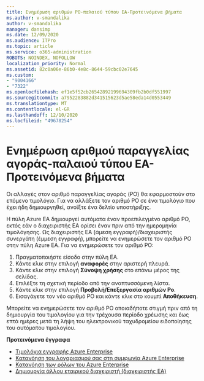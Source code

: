 ```yaml
---
title: Ενημέρωση αριθμών PO-παλαιού τύπου EA-Προτεινόμενα βήματα
ms.author: v-smandalika
author: v-smandalika
manager: dansimp
ms.date: 12/09/2020
ms.audience: ITPro
ms.topic: article
ms.service: o365-administration
ROBOTS: NOINDEX, NOFOLLOW
localization_priority: Normal
ms.assetid: 82c0a06e-86b0-4e8c-8644-59cbc02e7645
ms.custom:
- "9004166"
- "7322"
ms.openlocfilehash: ef1e5f52cb26542892199694309fb2b0df551997
ms.sourcegitcommit: a7952283882d341515623d5ae58eda14d0553449
ms.translationtype: MT
ms.contentlocale: el-GR
ms.lasthandoff: 12/10/2020
ms.locfileid: "49678254"
---
```

# <a name="update-purchase-order-number---legacy-ea---recommended-steps"></a>Ενημέρωση αριθμού παραγγελίας αγοράς-παλαιού τύπου EA-Προτεινόμενα βήματα

Οι αλλαγές στον αριθμό παραγγελίας αγοράς (PO) θα εφαρμοστούν στο επόμενο τιμολόγιο. Για να αλλάξετε τον αριθμό PO σε ένα τιμολόγιο που έχει ήδη δημιουργηθεί, ανοίξτε ένα δελτίο υποστήριξης. 

Η πύλη Azure EA δημιουργεί αυτόματα έναν προεπιλεγμένο αριθμό PO, εκτός εάν ο διαχειριστής EA ορίσει έναν πριν από την ημερομηνία τιμολόγησης. Ως διαχειριστής EA (άμεση εγγραφή)/διαχειριστής συνεργάτη (έμμεση εγγραφή), μπορείτε να ενημερώσετε τον αριθμό PO στην πύλη Azure EA. Για να ενημερώσετε τον αριθμό PO:

1. Πραγματοποιήστε είσοδο στην πύλη EA.
2. Κάντε κλικ στην επιλογή **αναφορές** στην αριστερή πλευρά.
3. Κάντε κλικ στην επιλογή **Σύνοψη χρήσης** στο επάνω μέρος της σελίδας.
4. Επιλέξτε τη σχετική περίοδο από την αναπτυσσόμενη λίστα.
5. Κάντε κλικ στην επιλογή **Προβολή/Επεξεργασία αριθμών Po**.
6. Εισαγάγετε τον νέο αριθμό PO και κάντε κλικ στο κουμπί **Αποθήκευση**.

Μπορείτε να ενημερώσετε τον αριθμό PO οποιαδήποτε στιγμή πριν από τη δημιουργία του τιμολογίου για την τρέχουσα περίοδο χρέωσης και έως επτά ημέρες μετά τη λήψη του ηλεκτρονικού ταχυδρομείου ειδοποίησης του αυτόματου τιμολογίου. 

**Προτεινόμενα έγγραφα**

- [Τιμολόγια εγγραφής Azure Enterprise](https://docs.microsoft.com/azure/cost-management-billing/manage/ea-portal-enrollment-invoices) 
- [Κατανόηση του λογαριασμού σας στη συμφωνία Azure Enterprise](https://docs.microsoft.com/azure/cost-management-billing/understand/review-enterprise-agreement-bill)  
- [Κατανόηση των ρόλων του Azure Enterprise](https://docs.microsoft.com/azure/cost-management-billing/manage/understand-ea-roles#add-a-new-enterprise-administrator) 
- [Δημιουργία άλλου εταιρικού διαχειριστή (διαχειριστής EA)](https://docs.microsoft.com/azure/cost-management-billing/manage/ea-portal-administration#create-another-enterprise-administrator)
